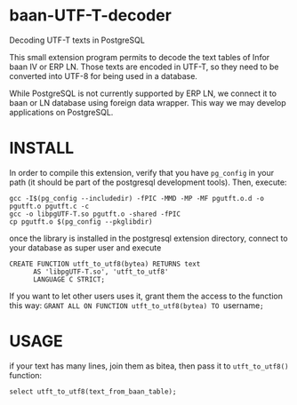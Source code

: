 # baan-UTF-T-decoder
Decoding UTF-T texts in PostgreSQL

This small extension program permits to decode the text tables of Infor baan IV or ERP LN.
Those texts are encoded in UTF-T, so they need to be converted into UTF-8 for being used in
a database.

While PostgreSQL is not currently supported by ERP LN, we connect it to baan or LN database
using foreign data wrapper. This way we may develop applications on PostgreSQL.

# INSTALL
In order to compile this extension, verify that you have `pg_config` in your path (it
should be part of the postgresql development tools).
Then, execute:

```
gcc -I$(pg_config --includedir) -fPIC -MMD -MP -MF pgutft.o.d -o pgutft.o pgutft.c -c
gcc -o libpgUTF-T.so pgutft.o -shared -fPIC
cp pgutft.o $(pg_config --pkglibdir)
```

once the library is installed in the postgresql extension directory, connect to your database
as super user and execute

```
CREATE FUNCTION utft_to_utf8(bytea) RETURNS text
      AS 'libpgUTF-T.so', 'utft_to_utf8'
      LANGUAGE C STRICT;
```

If you want to let other users uses it, grant them the access to the function this way:
`GRANT ALL ON FUNCTION utft_to_utf8(bytea) TO `username`;`

# USAGE

if your text has many lines, join them as bitea, then pass it to `utft_to_utf8()` function:

`select utft_to_utf8(text_from_baan_table);`
